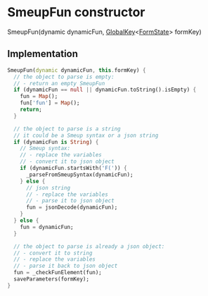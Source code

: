 


# SmeupFun constructor







SmeupFun(dynamic dynamicFun, [GlobalKey](https://api.flutter.dev/flutter/widgets/GlobalKey-class.html)&lt;[FormState](https://api.flutter.dev/flutter/widgets/FormState-class.html)> formKey)





## Implementation

```dart
SmeupFun(dynamic dynamicFun, this.formKey) {
  // the object to parse is empty:
  // - return an empty SmeupFun
  if (dynamicFun == null || dynamicFun.toString().isEmpty) {
    fun = Map();
    fun['fun'] = Map();
    return;
  }

  // the object to parse is a string
  // it could be a Smeup syntax or a json string
  if (dynamicFun is String) {
    // Smeup syntax:
    // - replace the variables
    // - convert it to json object
    if (dynamicFun.startsWith('F(')) {
      _parseFromSmeupSyntax(dynamicFun);
    } else {
      // json string
      // - replace the variables
      // - parse it to json object
      fun = jsonDecode(dynamicFun);
    }
  } else {
    fun = dynamicFun;
  }

  // the object to parse is already a json object:
  // - convert it to string
  // - replace the variables
  // - parse it back to json object
  fun = _checkFunElement(fun);
  saveParameters(formKey);
}
```







